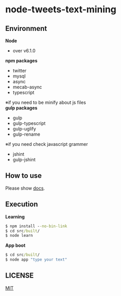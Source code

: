 # node-tweets-text-mining

## Environment
__Node__
- over v6.1.0

__npm packages__
- twitter
- mysql
- async
- mecab-async
- typescript

※if you need to be minify about js files  
__gulp packages__
- gulp
- gulp-typescript
- gulp-uglify
- gulp-rename

※if you need check javascript grammer  
- jshint
- gulp-jshint

## How to use
Please show [docs](https://github.com/k-kuwahara/node-tweets-text-mining/blob/master/docs/).

## Execution
__Learning__
```cmd
$ npm install --no-bin-link
$ cd src/built/
$ node learn
```

__App boot__
```cmd
$ cd src/built/
$ node app "type your text"
```

## LICENSE
[MIT](https://github.com/k-kuwahara/node-tweets-text-mining/blob/master/LICENSE)
